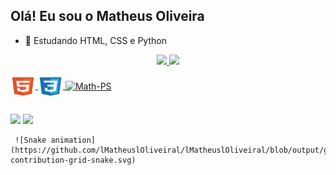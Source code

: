 ## Olá! Eu sou o Matheus Oliveira

- 🌱 Estudando HTML, CSS e Python

<div align="center">
  <a href="https://github.com/lMatheuslOliveiral">
  <img height="180em" src="https://github-readme-stats.vercel.app/api?username=lMatheuslOliveiral&show_icons=true&theme=dracula&include_all_commits=true&count_private=true"/>
  <img height="180em" src="https://github-readme-stats.vercel.app/api/top-langs/?username=lMatheuslOliveiral&layout=compact&langs_count=7&theme=dracula"/>
</div>
<!-- Imagens dos programas-->
  <div style="display: inline_block"><br>
  <img align="center" alt="Math-HTML" height="30" width="40" src="https://raw.githubusercontent.com/devicons/devicon/master/icons/html5/html5-original.svg">
  <img align="center" alt="Math-CSS" height="30" width="40" src="https://raw.githubusercontent.com/devicons/devicon/master/icons/css3/css3-original.svg">
  <img align="center" alt="Math-PS" height="30" width="40" src="https://cdn.jsdelivr.net/gh/devicons/devicon/icons/photoshop/photoshop-plain.svg">
</div>
  
  ##
  
  <div>
  <a href="https://www.instagram.com/matheuzob/" target="_blank"><img src="https://img.shields.io/badge/-Instagram-%23E4405F?style=for-the-badge&logo=instagram&logoColor=white" target="_blank"></a>
  <a href = "mailto:matheuzoliveirabatista@gmail.com" target="_blank"><img src="https://img.shields.io/badge/-Gmail-%23333?style=for-the-badge&logo=gmail&logoColor=white" target="_blank"></a>
  </div>
  

     ![Snake animation](https://github.com/lMatheuslOliveiral/lMatheuslOliveiral/blob/output/github-contribution-grid-snake.svg)

